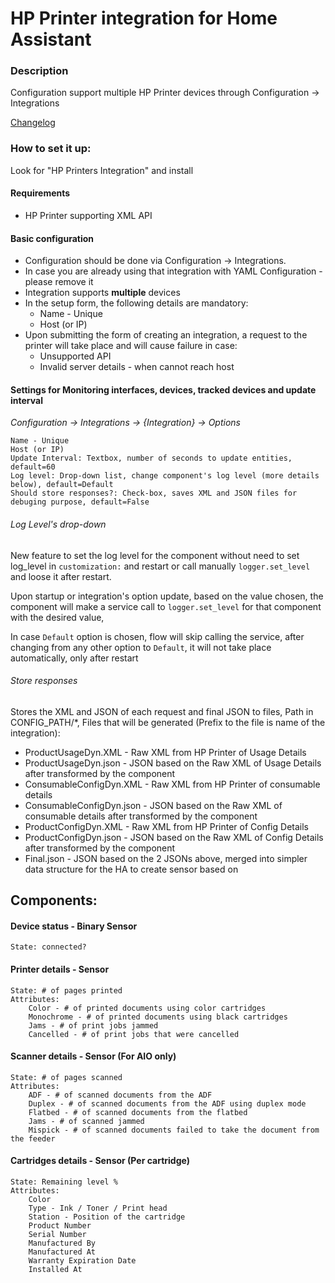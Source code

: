 # HP Printer integration for Home Assistant
### Description
Configuration support multiple HP Printer devices through Configuration -> Integrations

[Changelog](https://github.com/elad-bar/ha-hpprinter/blob/master/CHANGELOG.md)

### How to set it up:

Look for "HP Printers Integration" and install

#### Requirements
* HP Printer supporting XML API

#### Basic configuration
* Configuration should be done via Configuration -> Integrations.
* In case you are already using that integration with YAML Configuration - please remove it
* Integration supports **multiple** devices 
* In the setup form, the following details are mandatory:
  * Name - Unique
  * Host (or IP) 
* Upon submitting the form of creating an integration, a request to the printer will take place and will cause failure in case:
  * Unsupported API
  * Invalid server details - when cannot reach host

#### Settings for Monitoring interfaces, devices, tracked devices and update interval
*Configuration -> Integrations -> {Integration} -> Options* <br />

```
Name - Unique
Host (or IP) 
Update Interval: Textbox, number of seconds to update entities, default=60
Log level: Drop-down list, change component's log level (more details below), default=Default
Should store responses?: Check-box, saves XML and JSON files for debuging purpose, default=False
```

###### Log Level's drop-down
New feature to set the log level for the component without need to set log_level in `customization:` and restart or call manually `logger.set_level` and loose it after restart.

Upon startup or integration's option update, based on the value chosen, the component will make a service call to `logger.set_level` for that component with the desired value,

In case `Default` option is chosen, flow will skip calling the service, after changing from any other option to `Default`, it will not take place automatically, only after restart

###### Store responses
Stores the XML and JSON of each request and final JSON to files, Path in CONFIG_PATH/*,
Files that will be generated (Prefix to the file is name of the integration):
 - ProductUsageDyn.XML - Raw XML from HP Printer of Usage Details
 - ProductUsageDyn.json - JSON based on the Raw XML of Usage Details after transformed by the component
 - ConsumableConfigDyn.XML - Raw XML from HP Printer of consumable details
 - ConsumableConfigDyn.json - JSON based on the Raw XML of consumable details after transformed by the component
 - ProductConfigDyn.XML - Raw XML from HP Printer of Config Details
 - ProductConfigDyn.json - JSON based on the Raw XML of Config Details after transformed by the component
 - Final.json - JSON based on the 2 JSONs above, merged into simpler data structure for the HA to create sensor based on

## Components:
#### Device status - Binary Sensor
```
State: connected?
```

#### Printer details - Sensor
```
State: # of pages printed
Attributes:
    Color - # of printed documents using color cartridges
    Monochrome - # of printed documents using black cartridges
    Jams - # of print jobs jammed
    Cancelled - # of print jobs that were cancelled
```

#### Scanner details - Sensor (For AIO only)
```
State: # of pages scanned
Attributes:
    ADF - # of scanned documents from the ADF
    Duplex - # of scanned documents from the ADF using duplex mode
    Flatbed - # of scanned documents from the flatbed
    Jams - # of scanned jammed
    Mispick - # of scanned documents failed to take the document from the feeder
```

#### Cartridges details - Sensor (Per cartridge)
```
State: Remaining level %
Attributes:
    Color
    Type - Ink / Toner / Print head
    Station - Position of the cartridge
    Product Number
    Serial Number
    Manufactured By
    Manufactured At
    Warranty Expiration Date
    Installed At
```